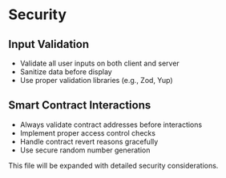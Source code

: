 # Security

## Input Validation

- Validate all user inputs on both client and server
- Sanitize data before display
- Use proper validation libraries (e.g., Zod, Yup)

## Smart Contract Interactions

- Always validate contract addresses before interactions
- Implement proper access control checks
- Handle contract revert reasons gracefully
- Use secure random number generation

This file will be expanded with detailed security considerations.
